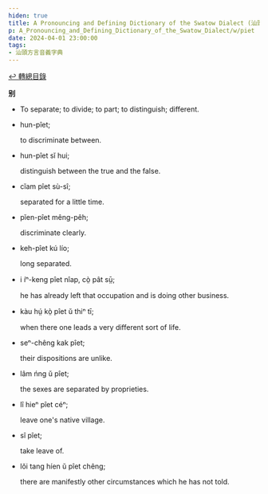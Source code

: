 ```yaml
---
hiden: true
title: A Pronouncing and Defining Dictionary of the Swatow Dialect (汕頭方言音義字典) / piet
p: A_Pronouncing_and_Defining_Dictionary_of_the_Swatow_Dialect/w/piet
date: 2024-04-01 23:00:00
tags: 
- 汕頭方言音義字典
---
```


[↩️ 轉總目錄](/A_Pronouncing_and_Defining_Dictionary_of_the_Swatow_Dialect)


**别**
- To separate; to divide; to part; to distinguish; different.

- hun-pîet;

  to discriminate between.

- hun-pîet sĭ hui;

  distinguish between the true and the false.

- cĭam pîet sù-sî;

  separated for a little time.

- pĭen-pîet mêng-pêh;

  discriminate clearly.

- keh-pîet kú lío;

  long separated.

- i íⁿ-keng pîet nîap, cò̤ pât sṳ̄;

  he has already left that occupation and is doing other business.

- kàu hṳ́ kò̤ pîet ŭ thiⁿ tī;

  when there one leads a very different sort of life.

- seⁿ-chêng kak pîet;

  their dispositions are unlike.

- lâm ńng ŭ pîet;

  the sexes are separated by proprieties.

- lî hieⁿ pîet céⁿ;

  leave one's native village.

- sî pîet;

  take leave of.

- lŏi tang híen ŭ pîet chêng;

  there are manifestly other circumstances which he has not told.